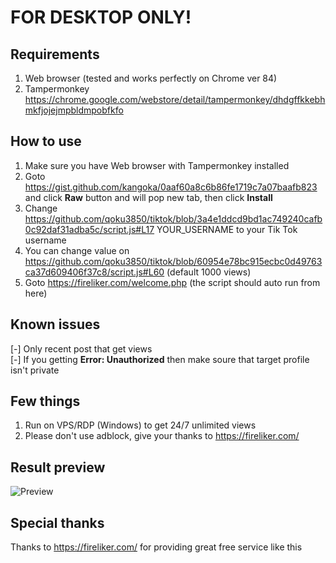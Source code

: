 # FOR DESKTOP ONLY!

## Requirements
1. Web browser (tested and works perfectly on Chrome ver 84)
2. Tampermonkey https://chrome.google.com/webstore/detail/tampermonkey/dhdgffkkebhmkfjojejmpbldmpobfkfo

## How to use
1. Make sure you have Web browser with Tampermonkey installed
2. Goto https://gist.github.com/kangoka/0aaf60a8c6b86fe1719c7a07baafb823 and click **Raw** button and will pop new tab, then click **Install**
3. Change https://github.com/qoku3850/tiktok/blob/3a4e1ddcd9bd1ac749240cafb0c92daf31adba5c/script.js#L17 YOUR_USERNAME to your Tik Tok username
4. You can change value on https://github.com/qoku3850/tiktok/blob/60954e78bc915ecbc0d49763ca37d609406f37c8/script.js#L60 (default 1000 views)
5. Goto https://fireliker.com/welcome.php (the script should auto run from here)

## Known issues
[-] Only recent post that get views\
[-] If you getting **Error: Unauthorized** then make soure that target profile isn't private

## Few things
1. Run on VPS/RDP (Windows) to get 24/7 unlimited views
2. Please don't use adblock, give your thanks to https://fireliker.com/

## Result preview
![Preview](https://i.imgur.com/CkkA1gA.png)

## Special thanks
Thanks to https://fireliker.com/ for providing great free service like this
